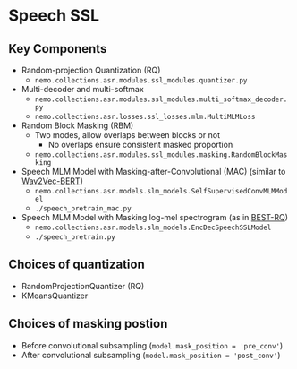 
# Speech SSL


## Key Components

- Random-projection Quantization (RQ)
  - `nemo.collections.asr.modules.ssl_modules.quantizer.py`
- Multi-decoder and multi-softmax
  - `nemo.collections.asr.modules.ssl_modules.multi_softmax_decoder.py`
  - `nemo.collections.asr.losses.ssl_losses.mlm.MultiMLMLoss` 
- Random Block Masking (RBM)
  - Two modes, allow overlaps between blocks or not
    - No overlaps ensure consistent masked proportion
  - `nemo.collections.asr.modules.ssl_modules.masking.RandomBlockMasking`
- Speech MLM Model with Masking-after-Convolutional (MAC) (similar to [Wav2Vec-BERT](https://arxiv.org/abs/2108.06209))
  - `nemo.collections.asr.models.slm_models.SelfSupervisedConvMLMModel`
  - `./speech_pretrain_mac.py`
- Speech MLM Model with Masking log-mel spectrogram (as in [BEST-RQ](https://arxiv.org/abs/2202.01855))
  - `nemo.collections.asr.models.slm_models.EncDecSpeechSSLModel`
  - `./speech_pretrain.py`

## Choices of quantization
- RandomProjectionQuantizer (RQ)
- KMeansQuantizer

## Choices of masking postion
- Before convolutional subsampling (`model.mask_position = 'pre_conv'`)
- After convolutional subsampling (`model.mask_position = 'post_conv'`)
